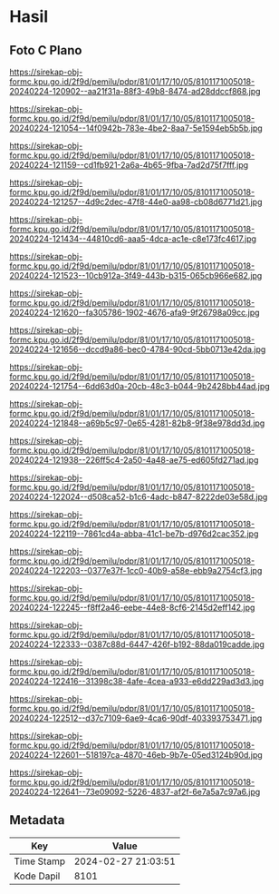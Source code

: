 # Hasil

## Foto C Plano

https://sirekap-obj-formc.kpu.go.id/2f9d/pemilu/pdpr/81/01/17/10/05/8101171005018-20240224-120902--aa21f31a-88f3-49b8-8474-ad28ddccf868.jpg

https://sirekap-obj-formc.kpu.go.id/2f9d/pemilu/pdpr/81/01/17/10/05/8101171005018-20240224-121054--14f0942b-783e-4be2-8aa7-5e1594eb5b5b.jpg

https://sirekap-obj-formc.kpu.go.id/2f9d/pemilu/pdpr/81/01/17/10/05/8101171005018-20240224-121159--cd1fb921-2a6a-4b65-9fba-7ad2d75f7fff.jpg

https://sirekap-obj-formc.kpu.go.id/2f9d/pemilu/pdpr/81/01/17/10/05/8101171005018-20240224-121257--4d9c2dec-47f8-44e0-aa98-cb08d6771d21.jpg

https://sirekap-obj-formc.kpu.go.id/2f9d/pemilu/pdpr/81/01/17/10/05/8101171005018-20240224-121434--44810cd6-aaa5-4dca-ac1e-c8e173fc4617.jpg

https://sirekap-obj-formc.kpu.go.id/2f9d/pemilu/pdpr/81/01/17/10/05/8101171005018-20240224-121523--10cb912a-3f49-443b-b315-065cb966e682.jpg

https://sirekap-obj-formc.kpu.go.id/2f9d/pemilu/pdpr/81/01/17/10/05/8101171005018-20240224-121620--fa305786-1902-4676-afa9-9f26798a09cc.jpg

https://sirekap-obj-formc.kpu.go.id/2f9d/pemilu/pdpr/81/01/17/10/05/8101171005018-20240224-121656--dccd9a86-bec0-4784-90cd-5bb0713e42da.jpg

https://sirekap-obj-formc.kpu.go.id/2f9d/pemilu/pdpr/81/01/17/10/05/8101171005018-20240224-121754--6dd63d0a-20cb-48c3-b044-9b2428bb44ad.jpg

https://sirekap-obj-formc.kpu.go.id/2f9d/pemilu/pdpr/81/01/17/10/05/8101171005018-20240224-121848--a69b5c97-0e65-4281-82b8-9f38e978dd3d.jpg

https://sirekap-obj-formc.kpu.go.id/2f9d/pemilu/pdpr/81/01/17/10/05/8101171005018-20240224-121938--226ff5c4-2a50-4a48-ae75-ed605fd271ad.jpg

https://sirekap-obj-formc.kpu.go.id/2f9d/pemilu/pdpr/81/01/17/10/05/8101171005018-20240224-122024--d508ca52-b1c6-4adc-b847-8222de03e58d.jpg

https://sirekap-obj-formc.kpu.go.id/2f9d/pemilu/pdpr/81/01/17/10/05/8101171005018-20240224-122119--7861cd4a-abba-41c1-be7b-d976d2cac352.jpg

https://sirekap-obj-formc.kpu.go.id/2f9d/pemilu/pdpr/81/01/17/10/05/8101171005018-20240224-122203--0377e37f-1cc0-40b9-a58e-ebb9a2754cf3.jpg

https://sirekap-obj-formc.kpu.go.id/2f9d/pemilu/pdpr/81/01/17/10/05/8101171005018-20240224-122245--f8ff2a46-eebe-44e8-8cf6-2145d2eff142.jpg

https://sirekap-obj-formc.kpu.go.id/2f9d/pemilu/pdpr/81/01/17/10/05/8101171005018-20240224-122333--0387c88d-6447-426f-b192-88da019cadde.jpg

https://sirekap-obj-formc.kpu.go.id/2f9d/pemilu/pdpr/81/01/17/10/05/8101171005018-20240224-122416--31398c38-4afe-4cea-a933-e6dd229ad3d3.jpg

https://sirekap-obj-formc.kpu.go.id/2f9d/pemilu/pdpr/81/01/17/10/05/8101171005018-20240224-122512--d37c7109-6ae9-4ca6-90df-403393753471.jpg

https://sirekap-obj-formc.kpu.go.id/2f9d/pemilu/pdpr/81/01/17/10/05/8101171005018-20240224-122601--518197ca-4870-46eb-9b7e-05ed3124b90d.jpg

https://sirekap-obj-formc.kpu.go.id/2f9d/pemilu/pdpr/81/01/17/10/05/8101171005018-20240224-122641--73e09092-5226-4837-af2f-6e7a5a7c97a6.jpg


## Metadata

| Key        | Value               |
| ---------- | ------------------- |
| Time Stamp | 2024-02-27 21:03:51 |
| Kode Dapil | 8101                |



